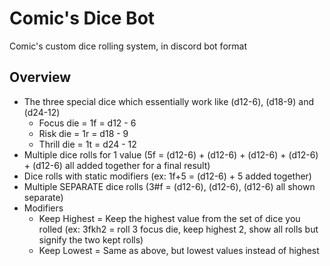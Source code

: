 # Comic's Dice Bot
Comic's custom dice rolling system, in discord bot format

## Overview
-   The three special dice which essentially work like (d12-6), (d18-9) and (d24-12)
	- Focus die = 1f = d12 - 6
	- Risk die = 1r = d18 - 9
	- Thrill die = 1t = d24 - 12
-   Multiple dice rolls for 1 value (5f = (d12-6) + (d12-6) + (d12-6) + (d12-6) + (d12-6) all added together for a final result)
-   Dice rolls with static modifiers (ex: 1f+5 = (d12-6) + 5 added together)
-   Multiple SEPARATE dice rolls (3#f = (d12-6), (d12-6), (d12-6) all shown separate)
-   Modifiers
    -   Keep Highest = Keep the highest value from the set of dice you rolled (ex: 3fkh2 = roll 3 focus die, keep highest 2, show all rolls but signify the two kept rolls)
    -   Keep Lowest = Same as above, but lowest values instead of highest